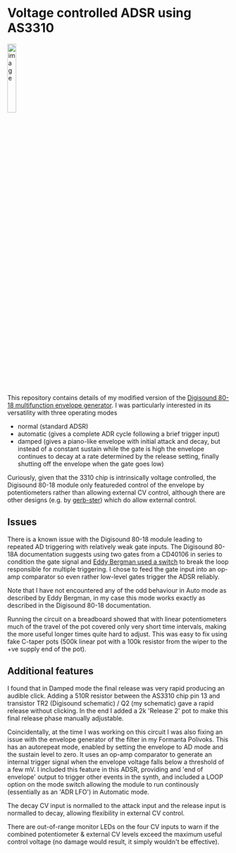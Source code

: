 # Voltage controlled ADSR using AS3310

<img width="20%" height="20%" alt="image" src="https://github.com/user-attachments/assets/1e044e15-837f-4e2f-a648-28ea6051b577" />


This repository contains details of my modified version of the [Digisound 80-18 multifunction envelope generator]( http://www.digisound80.co.uk/digisound/modules/80-18.htm). I was particularly interested in its versatility with three operating modes
- normal (standard ADSR)
- automatic (gives a complete ADR cycle following a brief trigger input)
- damped (gives a piano-like envelope with initial attack and decay, but instead of a constant sustain while the gate is high the envelope continues to decay at a rate determined by the release setting, finally shutting off the envelope when the gate goes low)

Curiously, given that the 3310 chip is intrinsically voltage controlled, the Digisound 80-18 module only featureded control of the envelope by potentiometers rather than allowing external CV control, although there are other designs (e.g. by [gerb-ster](https://github.com/gerb-ster/Curtis-VC-ADSR)) which do allow external control.

## Issues
There is a known issue with the Digisound 80-18 module leading to repeated AD triggering with relatively weak gate inputs. The Digisound 80-18A documentation suggests using two gates from a CD40106 in series to condition the gate signal and [Eddy Bergman used a switch](https://www.eddybergman.com/2020/05/synthesizer-build-part-33-digisound-80.html) to break the loop responsible for multiple triggering. I chose to feed the gate input into an op-amp comparator so even rather low-level gates trigger the ADSR reliably.

Note that I have not encountered any of the odd behaviour in Auto mode as described by Eddy Bergman, in my case this mode works exactly as described in the Digisound 80-18 documentation.

Running the circuit on a breadboard showed that with linear potentiometers much of the travel of the pot covered only very short time intervals, making the more useful longer times quite hard to adjust. This was easy to fix using fake C-taper pots (500k linear pot with a 100k resistor from the wiper to the +ve supply end of the pot).

## Additional features
I found that in Damped mode the final release was very rapid producing an audible click. Adding a 510R resistor between the AS3310 chip pin 13 and transistor TR2 (Digisound schematic) / Q2 (my schematic) gave a rapid release without clicking. In the end I added a 2k 'Release 2' pot to make this final release phase manually adjustable.

Coincidentally, at the time I was working on this circuit I was also fixing an issue with the envelope generator of the filter in my Formanta Polivoks. This has an autorepeat mode, enabled by setting the envelope to AD mode and the sustain level to zero. It uses an op-amp comparator to generate an internal trigger signal when the envelope voltage falls below a threshold of a few mV. I included this feature in this ADSR, providing and 'end of envelope' output to trigger other events in the synth, and included a LOOP option on the mode switch allowing the module to run continously (essentially as an 'ADR LFO') in Automatic mode.

The decay CV input is normalled to the attack input and the release input is normalled to decay, allowing flexibility in external CV control.

There are out-of-range monitor LEDs on the four CV inputs to warn if the combined potentiometer & external CV levels exceed the maximum useful control voltage (no damage would result, it simply wouldn't be effective).

